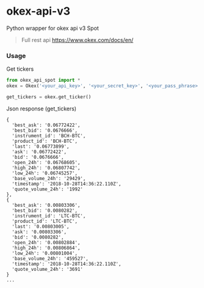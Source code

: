 # okex-api-v3
Python wrapper for okex api v3 Spot
> Full rest api https://www.okex.com/docs/en/

### Usage
Get tickers
```python
from okex_api_spot import *
okex = Okex('<your_api_key>', '<your_secret_key>', '<your_pass_phrase>', '<your_fund_password>')

get_tickers = okex.get_ticker()
```
Json response (get_tickers)
```
{
  'best_ask': '0.06772422',
  'best_bid': '0.0676666',
  'instrument_id': 'BCH-BTC',
  'product_id': 'BCH-BTC',
  'last': '0.06773899',
  'ask': '0.06772422',
  'bid': '0.0676666',
  'open_24h': '0.06768605',
  'high_24h': '0.06807742',
  'low_24h': '0.06745257',
  'base_volume_24h': '29429',
  'timestamp': '2018-10-28T14:36:22.110Z',
  'quote_volume_24h': '1992'
},
{
  'best_ask': '0.00803306',
  'best_bid': '0.0080282',
  'instrument_id': 'LTC-BTC',
  'product_id': 'LTC-BTC',
  'last': '0.00803005',
  'ask': '0.00803306',
  'bid': '0.0080282',
  'open_24h': '0.00802884',
  'high_24h': '0.00806864',
  'low_24h': '0.00801004',
  'base_volume_24h': '459527',
  'timestamp': '2018-10-28T14:36:22.110Z',
  'quote_volume_24h': '3691'
}
...
```
